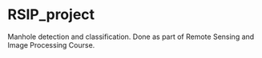 # RSIP_project
Manhole detection and classification. Done as part of Remote Sensing and Image Processing Course.
